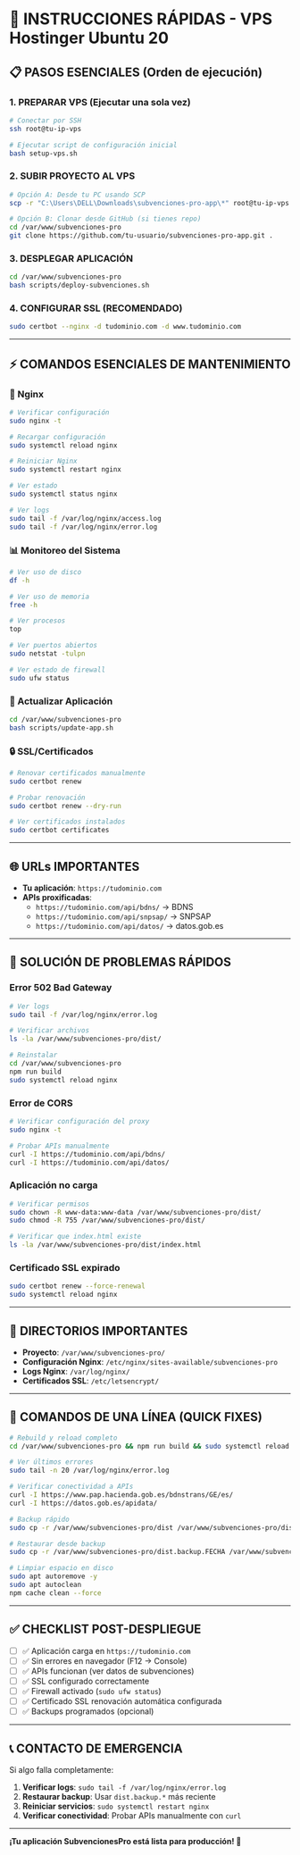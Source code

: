 # 🚀 INSTRUCCIONES RÁPIDAS - VPS Hostinger Ubuntu 20

## 📋 **PASOS ESENCIALES (Orden de ejecución)**

### **1. PREPARAR VPS (Ejecutar una sola vez)**
```bash
# Conectar por SSH
ssh root@tu-ip-vps

# Ejecutar script de configuración inicial
bash setup-vps.sh
```

### **2. SUBIR PROYECTO AL VPS**
```bash
# Opción A: Desde tu PC usando SCP
scp -r "C:\Users\DELL\Downloads\subvenciones-pro-app\*" root@tu-ip-vps:/var/www/subvenciones-pro/

# Opción B: Clonar desde GitHub (si tienes repo)
cd /var/www/subvenciones-pro
git clone https://github.com/tu-usuario/subvenciones-pro-app.git .
```

### **3. DESPLEGAR APLICACIÓN**
```bash
cd /var/www/subvenciones-pro
bash scripts/deploy-subvenciones.sh
```

### **4. CONFIGURAR SSL (RECOMENDADO)**
```bash
sudo certbot --nginx -d tudominio.com -d www.tudominio.com
```

---

## ⚡ **COMANDOS ESENCIALES DE MANTENIMIENTO**

### **🔧 Nginx**
```bash
# Verificar configuración
sudo nginx -t

# Recargar configuración
sudo systemctl reload nginx

# Reiniciar Nginx
sudo systemctl restart nginx

# Ver estado
sudo systemctl status nginx

# Ver logs
sudo tail -f /var/log/nginx/access.log
sudo tail -f /var/log/nginx/error.log
```

### **📊 Monitoreo del Sistema**
```bash
# Ver uso de disco
df -h

# Ver uso de memoria
free -h

# Ver procesos
top

# Ver puertos abiertos
sudo netstat -tulpn

# Ver estado de firewall
sudo ufw status
```

### **🔄 Actualizar Aplicación**
```bash
cd /var/www/subvenciones-pro
bash scripts/update-app.sh
```

### **🔒 SSL/Certificados**
```bash
# Renovar certificados manualmente
sudo certbot renew

# Probar renovación
sudo certbot renew --dry-run

# Ver certificados instalados
sudo certbot certificates
```

---

## 🌐 **URLs IMPORTANTES**

- **Tu aplicación**: `https://tudominio.com`
- **APIs proxificadas**:
  - `https://tudominio.com/api/bdns/` → BDNS
  - `https://tudominio.com/api/snpsap/` → SNPSAP  
  - `https://tudominio.com/api/datos/` → datos.gob.es

---

## 🚨 **SOLUCIÓN DE PROBLEMAS RÁPIDOS**

### **Error 502 Bad Gateway**
```bash
# Ver logs
sudo tail -f /var/log/nginx/error.log

# Verificar archivos
ls -la /var/www/subvenciones-pro/dist/

# Reinstalar
cd /var/www/subvenciones-pro
npm run build
sudo systemctl reload nginx
```

### **Error de CORS**
```bash
# Verificar configuración del proxy
sudo nginx -t

# Probar APIs manualmente
curl -I https://tudominio.com/api/bdns/
curl -I https://tudominio.com/api/datos/
```

### **Aplicación no carga**
```bash
# Verificar permisos
sudo chown -R www-data:www-data /var/www/subvenciones-pro/dist/
sudo chmod -R 755 /var/www/subvenciones-pro/dist/

# Verificar que index.html existe
ls -la /var/www/subvenciones-pro/dist/index.html
```

### **Certificado SSL expirado**
```bash
sudo certbot renew --force-renewal
sudo systemctl reload nginx
```

---

## 📁 **DIRECTORIOS IMPORTANTES**

- **Proyecto**: `/var/www/subvenciones-pro/`
- **Configuración Nginx**: `/etc/nginx/sites-available/subvenciones-pro`
- **Logs Nginx**: `/var/log/nginx/`
- **Certificados SSL**: `/etc/letsencrypt/`

---

## 🎯 **COMANDOS DE UNA LÍNEA (QUICK FIXES)**

```bash
# Rebuild y reload completo
cd /var/www/subvenciones-pro && npm run build && sudo systemctl reload nginx

# Ver últimos errores
sudo tail -n 20 /var/log/nginx/error.log

# Verificar conectividad a APIs
curl -I https://www.pap.hacienda.gob.es/bdnstrans/GE/es/
curl -I https://datos.gob.es/apidata/

# Backup rápido
sudo cp -r /var/www/subvenciones-pro/dist /var/www/subvenciones-pro/dist.backup.$(date +%Y%m%d)

# Restaurar desde backup
sudo cp -r /var/www/subvenciones-pro/dist.backup.FECHA /var/www/subvenciones-pro/dist

# Limpiar espacio en disco
sudo apt autoremove -y
sudo apt autoclean
npm cache clean --force
```

---

## ✅ **CHECKLIST POST-DESPLIEGUE**

- [ ] ✅ Aplicación carga en `https://tudominio.com`
- [ ] ✅ Sin errores en navegador (F12 → Console)
- [ ] ✅ APIs funcionan (ver datos de subvenciones)
- [ ] ✅ SSL configurado correctamente
- [ ] ✅ Firewall activado (`sudo ufw status`)
- [ ] ✅ Certificado SSL renovación automática configurada
- [ ] ✅ Backups programados (opcional)

---

## 📞 **CONTACTO DE EMERGENCIA**

Si algo falla completamente:

1. **Verificar logs**: `sudo tail -f /var/log/nginx/error.log`
2. **Restaurar backup**: Usar `dist.backup.*` más reciente
3. **Reiniciar servicios**: `sudo systemctl restart nginx`
4. **Verificar conectividad**: Probar APIs manualmente con `curl`

---

**¡Tu aplicación SubvencionesPro está lista para producción! 🎉**
